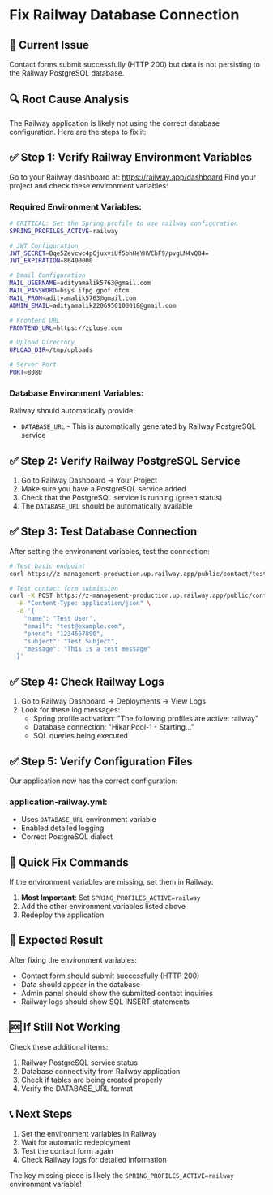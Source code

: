 # Fix Railway Database Connection

## 🚨 Current Issue
Contact forms submit successfully (HTTP 200) but data is not persisting to the Railway PostgreSQL database.

## 🔍 Root Cause Analysis
The Railway application is likely not using the correct database configuration. Here are the steps to fix it:

## ✅ Step 1: Verify Railway Environment Variables

Go to your Railway dashboard at: https://railway.app/dashboard
Find your project and check these environment variables:

### Required Environment Variables:
```bash
# CRITICAL: Set the Spring profile to use railway configuration
SPRING_PROFILES_ACTIVE=railway

# JWT Configuration
JWT_SECRET=Bqe5Zevcwc4pCjuxviUf5bhHeYHVCbF9/pvgLM4vQ84=
JWT_EXPIRATION=86400000

# Email Configuration
MAIL_USERNAME=adityamalik5763@gmail.com
MAIL_PASSWORD=bsys ifpg gpof dfcm
MAIL_FROM=adityamalik5763@gmail.com
ADMIN_EMAIL=adityamalik2206950100018@gmail.com

# Frontend URL
FRONTEND_URL=https://zpluse.com

# Upload Directory
UPLOAD_DIR=/tmp/uploads

# Server Port
PORT=8080
```

### Database Environment Variables:
Railway should automatically provide:
- `DATABASE_URL` - This is automatically generated by Railway PostgreSQL service

## ✅ Step 2: Verify Railway PostgreSQL Service

1. Go to Railway Dashboard → Your Project
2. Make sure you have a PostgreSQL service added
3. Check that the PostgreSQL service is running (green status)
4. The `DATABASE_URL` should be automatically available

## ✅ Step 3: Test Database Connection

After setting the environment variables, test the connection:

```bash
# Test basic endpoint
curl https://z-management-production.up.railway.app/public/contact/test

# Test contact form submission
curl -X POST https://z-management-production.up.railway.app/public/contact/submit \
  -H "Content-Type: application/json" \
  -d '{
    "name": "Test User",
    "email": "test@example.com",
    "phone": "1234567890",
    "subject": "Test Subject",
    "message": "This is a test message"
  }'
```

## ✅ Step 4: Check Railway Logs

1. Go to Railway Dashboard → Deployments → View Logs
2. Look for these log messages:
   - Spring profile activation: "The following profiles are active: railway"
   - Database connection: "HikariPool-1 - Starting..."
   - SQL queries being executed

## ✅ Step 5: Verify Configuration Files

Our application now has the correct configuration:

### application-railway.yml:
- Uses `DATABASE_URL` environment variable
- Enabled detailed logging
- Correct PostgreSQL dialect

## 🔧 Quick Fix Commands

If the environment variables are missing, set them in Railway:

1. **Most Important**: Set `SPRING_PROFILES_ACTIVE=railway`
2. Add the other environment variables listed above
3. Redeploy the application

## 🎯 Expected Result

After fixing the environment variables:
- Contact form should submit successfully (HTTP 200)
- Data should appear in the database
- Admin panel should show the submitted contact inquiries
- Railway logs should show SQL INSERT statements

## 🆘 If Still Not Working

Check these additional items:
1. Railway PostgreSQL service status
2. Database connectivity from Railway application
3. Check if tables are being created properly
4. Verify the DATABASE_URL format

## 📞 Next Steps

1. Set the environment variables in Railway
2. Wait for automatic redeployment
3. Test the contact form again
4. Check Railway logs for detailed information

The key missing piece is likely the `SPRING_PROFILES_ACTIVE=railway` environment variable!
